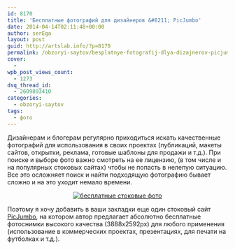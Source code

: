 ```yaml
---
id: 8170
title: 'Бесплатные фотографий для дизайнеров &#8211; PicJumbo'
date: 2014-04-14T02:11:48+00:00
author: serEga
layout: post
guid: http://artslab.info/?p=8170
permalink: /obzoryi-saytov/besplatnye-fotografij-dlya-dizajnerov-picjumbo/
cover:
  -
wpb_post_views_count:
  - 1273
dsq_thread_id:
  - 2609893410
categories:
  - obzoryi-saytov
tags:
  - фото
---
```

Дизайнерам и блогерам регулярно приходиться искать качественные фотографий для использования в своих проектах (публикаций, макеты сайтов, открытки, реклама, готовые шаблоны для продажи и т.д.). При поиске и выборе фото важно смотреть на ее лицензию, (в том числе и на популярных стоковых сайтах) чтобы не попасть в нелепую ситуацию. Все это осложняет поиск и найти подходящую фотографию бывает сложно и на это уходит немало времени.

<center>
  <a href="{{site.img_cdn}}/IMG_6973-1300x866.jpg"><img src="{{site.img_cdn}}/IMG_6973-1300x866-300x199.jpg" alt="бесплатные стоковые фото" class="aligncenter size-medium wp-image-8171" srcset="{{site.img_cdn}}/IMG_6973-1300x866-300x199.jpg 300w, {{site.img_cdn}}/IMG_6973-1300x866-1024x682.jpg 1024w, {{site.img_cdn}}/IMG_6973-1300x866-900x599.jpg 900w, {{site.img_cdn}}/IMG_6973-1300x866.jpg 1300w" sizes="(max-width: 300px) 100vw, 300px" /></a>
</center>



<!--more-->

Поэтому я хочу добавить в ваши закладки еще один стоковый сайт [PicJumbo](http://picjumbo.com/), на котором автор предлагает абсолютно бесплатные фотоснимки высокого качества (3888x2592px) для любого применения (использование в коммерческих проектах, презентациях, для печати на футболках и т.д.).